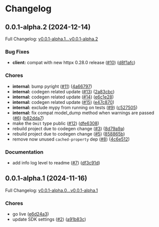 # Changelog

## 0.0.1-alpha.2 (2024-12-14)

Full Changelog: [v0.0.1-alpha.1...v0.0.1-alpha.2](https://github.com/TralahM/mtn-sms-v3/compare/v0.0.1-alpha.1...v0.0.1-alpha.2)

### Bug Fixes

* **client:** compat with new httpx 0.28.0 release ([#10](https://github.com/TralahM/mtn-sms-v3/issues/10)) ([d8f1afc](https://github.com/TralahM/mtn-sms-v3/commit/d8f1afc41e30e6e15c0ac729972675d20f471336))


### Chores

* **internal:** bump pyright ([#11](https://github.com/TralahM/mtn-sms-v3/issues/11)) ([4a66797](https://github.com/TralahM/mtn-sms-v3/commit/4a6679724b97636797ad0a0df4fb1cfaa83c1784))
* **internal:** codegen related update ([#13](https://github.com/TralahM/mtn-sms-v3/issues/13)) ([2a83cbc](https://github.com/TralahM/mtn-sms-v3/commit/2a83cbcde321800c8308d5caabb4788a9b9733c5))
* **internal:** codegen related update ([#14](https://github.com/TralahM/mtn-sms-v3/issues/14)) ([e6c1e28](https://github.com/TralahM/mtn-sms-v3/commit/e6c1e2836d3f06ff5ae96571de86f032dc1716a1))
* **internal:** codegen related update ([#15](https://github.com/TralahM/mtn-sms-v3/issues/15)) ([e47c870](https://github.com/TralahM/mtn-sms-v3/commit/e47c87007c7fed3e9fc3e71ab1aeb323417c3755))
* **internal:** exclude mypy from running on tests ([#9](https://github.com/TralahM/mtn-sms-v3/issues/9)) ([c527505](https://github.com/TralahM/mtn-sms-v3/commit/c527505915416c34ff10eb0257b922a9e30e2618))
* **internal:** fix compat model_dump method when warnings are passed ([#6](https://github.com/TralahM/mtn-sms-v3/issues/6)) ([b82dda7](https://github.com/TralahM/mtn-sms-v3/commit/b82dda70da6f88a100e389d92af88d8e42e02519))
* make the `Omit` type public ([#12](https://github.com/TralahM/mtn-sms-v3/issues/12)) ([dfe6308](https://github.com/TralahM/mtn-sms-v3/commit/dfe6308ff12e96882ceb89f3bd34d27a482f3c5c))
* rebuild project due to codegen change ([#3](https://github.com/TralahM/mtn-sms-v3/issues/3)) ([8d79a9a](https://github.com/TralahM/mtn-sms-v3/commit/8d79a9adade2dc954d6f5d2b87a4f298896082b8))
* rebuild project due to codegen change ([#5](https://github.com/TralahM/mtn-sms-v3/issues/5)) ([858865b](https://github.com/TralahM/mtn-sms-v3/commit/858865bdade34c742fab160ebccec4668697b887))
* remove now unused `cached-property` dep ([#8](https://github.com/TralahM/mtn-sms-v3/issues/8)) ([4c6e512](https://github.com/TralahM/mtn-sms-v3/commit/4c6e512d1958a91a4876550ff408a3b95168fc1b))


### Documentation

* add info log level to readme ([#7](https://github.com/TralahM/mtn-sms-v3/issues/7)) ([df3c91d](https://github.com/TralahM/mtn-sms-v3/commit/df3c91df4690fe5702d0b6de9c10f4dcca07b21a))

## 0.0.1-alpha.1 (2024-11-16)

Full Changelog: [v0.0.1-alpha.0...v0.0.1-alpha.1](https://github.com/TralahM/mtn-sms-v3/compare/v0.0.1-alpha.0...v0.0.1-alpha.1)

### Chores

* go live ([e6d24a3](https://github.com/TralahM/mtn-sms-v3/commit/e6d24a37589357788f5e73cbc7e68eb0075d31b1))
* update SDK settings ([#2](https://github.com/TralahM/mtn-sms-v3/issues/2)) ([a91b83c](https://github.com/TralahM/mtn-sms-v3/commit/a91b83c1cf6788b9afbe88ffe221e3b1ec88aae2))
